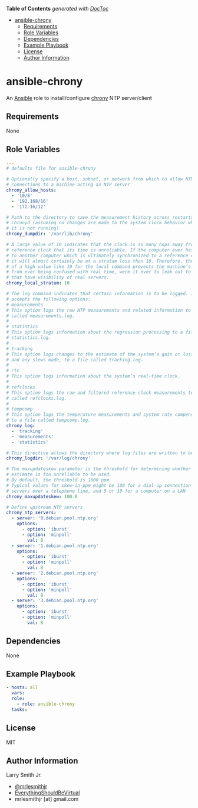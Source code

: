 <!-- START doctoc generated TOC please keep comment here to allow auto update -->
<!-- DON'T EDIT THIS SECTION, INSTEAD RE-RUN doctoc TO UPDATE -->
**Table of Contents**  *generated with [DocToc](https://github.com/thlorenz/doctoc)*

- [ansible-chrony](#ansible-chrony)
  - [Requirements](#requirements)
  - [Role Variables](#role-variables)
  - [Dependencies](#dependencies)
  - [Example Playbook](#example-playbook)
  - [License](#license)
  - [Author Information](#author-information)

<!-- END doctoc generated TOC please keep comment here to allow auto update -->

# ansible-chrony

An [Ansible](https://www.ansible.com) role to install/configure [chrony](https://chrony.tuxfamily.org/) NTP server/client

## Requirements

None

## Role Variables

```yaml
---
# defaults file for ansible-chrony

# Optionally specify a host, subnet, or network from which to allow NTP
# connections to a machine acting as NTP server
chrony_allow_hosts:
  - '10/8'
  - '192.168/16'
  - '172.16/12'

# Path to the directory to save the measurement history across restarts of
# chronyd (assuming no changes are made to the system clock behavior whilst
# it is not running)
chrony_dumpdir: '/var/lib/chrony'

# A large value of 10 indicates that the clock is so many hops away from a
# reference clock that its time is unreliable. If the computer ever has access
# to another computer which is ultimately synchronized to a reference clock,
# it will almost certainly be at a stratum less than 10. Therefore, the choice
# of a high value like 10 for the local command prevents the machine’s own time
# from ever being confused with real time, were it ever to leak out to clients
# that have visibility of real servers.
chrony_local_stratum: 10

# The log command indicates that certain information is to be logged. It
# accepts the following options:
# measurements
# This option logs the raw NTP measurements and related information to a file
# called measurements.log.
#
# statistics
# This option logs information about the regression processing to a file called
# statistics.log.
#
# tracking
# This option logs changes to the estimate of the system’s gain or loss rate,
# and any slews made, to a file called tracking.log.
#
# rtc
# This option logs information about the system’s real-time clock.
#
# refclocks
# This option logs the raw and filtered reference clock measurements to a file
# called refclocks.log.
#
# tempcomp
# This option logs the temperature measurements and system rate compensations
# to a file called tempcomp.log.
chrony_log:
  - 'tracking'
  - 'measurements'
  - 'statistics'

# This directive allows the directory where log files are written to be specified
chrony_logdir: '/var/log/chrony'

# The maxupdateskew parameter is the threshold for determining whether an
# estimate is too unreliable to be used.
# By default, the threshold is 1000 ppm
# Typical values for skew-in-ppm might be 100 for a dial-up connection to
# servers over a telephone line, and 5 or 10 for a computer on a LAN
chrony_maxupdateskew: 100.0

# Define upstream NTP servers
chrony_ntp_servers:
  - server: '0.debian.pool.ntp.org'
    options:
      - option: 'iburst'
      - option: 'minpoll'
        val: 8
  - server: '1.debian.pool.ntp.org'
    options:
      - option: 'iburst'
      - option: 'minpoll'
        val: 8
  - server: '2.debian.pool.ntp.org'
    options:
      - option: 'iburst'
      - option: 'minpoll'
        val: 8
  - server: '3.debian.pool.ntp.org'
    options:
      - option: 'iburst'
      - option: 'minpoll'
        val: 8
```

## Dependencies

None

## Example Playbook

```yaml
- hosts: all
  vars:
  role:
    - role: ansible-chrony
  tasks:
```

## License

MIT

## Author Information

Larry Smith Jr.

-   [@mrlesmithjr](https://www.twitter.com/mrlesmithjr)
-   [EverythingShouldBeVirtual](http://www.everythingshouldbevirtual.com)
-   mrlesmithjr [at] gmail.com
